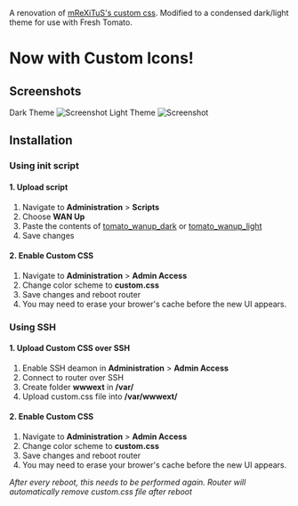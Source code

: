A renovation of [mReXiTuS's custom css](https://github.com/mReXiTuS/tomato-design). 
Modified to a condensed dark/light theme for use with Fresh Tomato.

# Now with Custom Icons!

## Screenshots
Dark Theme
![Screenshot](https://raw.githubusercontent.com/theredhood13/tomato-css-dark/master/Screenshot_dark.png)
Light Theme
![Screenshot](https://raw.githubusercontent.com/theredhood13/tomato-css-dark/master/Screenshot_light.png)

## Installation

### Using init script

#### 1. Upload script
1. Navigate to __Administration__ > __Scripts__
2. Choose __WAN Up__
3. Paste the contents of [tomato_wanup_dark](https://github.com/theredhood13/tomato-css/blob/master/tomato_wanup_dark) or [tomato_wanup_light](https://github.com/theredhood13/tomato-css/blob/master/tomato_wanup_light)
4. Save changes

#### 2. Enable Custom CSS
1. Navigate to __Administration__ > __Admin Access__
2. Change color scheme to __custom.css__
3. Save changes and reboot router
4. You may need to erase your brower's cache before the new UI appears.

### Using SSH

#### 1. Upload Custom CSS over SSH
1. Enable SSH deamon in __Administration__ > __Admin Access__
2. Connect to router over SSH
3. Create folder __wwwext__ in __/var/__
4. Upload custom.css file into __/var/wwwext/__

#### 2. Enable Custom CSS
1. Navigate to __Administration__ > __Admin Access__
2. Change color scheme to __custom.css__
3. Save changes and reboot router
4. You may need to erase your brower's cache before the new UI appears.

_After every reboot, this needs to be performed again. Router will automatically remove custom.css file after reboot_
